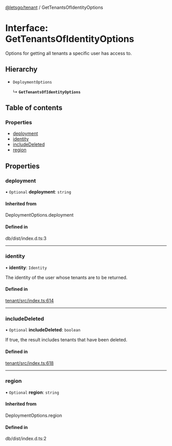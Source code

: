 [@letsgo/tenant](../README.md) / GetTenantsOfIdentityOptions

# Interface: GetTenantsOfIdentityOptions

Options for getting all tenants a specific user has access to.

## Hierarchy

- `DeploymentOptions`

  ↳ **`GetTenantsOfIdentityOptions`**

## Table of contents

### Properties

- [deployment](GetTenantsOfIdentityOptions.md#deployment)
- [identity](GetTenantsOfIdentityOptions.md#identity)
- [includeDeleted](GetTenantsOfIdentityOptions.md#includedeleted)
- [region](GetTenantsOfIdentityOptions.md#region)

## Properties

### deployment

• `Optional` **deployment**: `string`

#### Inherited from

DeploymentOptions.deployment

#### Defined in

db/dist/index.d.ts:3

___

### identity

• **identity**: `Identity`

The identity of the user whose tenants are to be returned.

#### Defined in

[tenant/src/index.ts:614](https://github.com/tjanczuk/letsgo/blob/f8169ee/packages/tenant/src/index.ts#L614)

___

### includeDeleted

• `Optional` **includeDeleted**: `boolean`

If true, the result includes tenants that have been deleted.

#### Defined in

[tenant/src/index.ts:618](https://github.com/tjanczuk/letsgo/blob/f8169ee/packages/tenant/src/index.ts#L618)

___

### region

• `Optional` **region**: `string`

#### Inherited from

DeploymentOptions.region

#### Defined in

db/dist/index.d.ts:2
